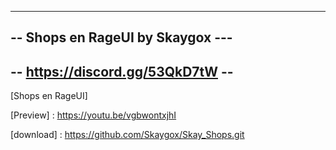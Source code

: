 ---------------------------------
-- Shops en RageUI by Skaygox ---
---------------------------------
-- https://discord.gg/53QkD7tW --
---------------------------------

[Shops en RageUI]

[Preview] : https://youtu.be/vgbwontxjhI

[download] : https://github.com/Skaygox/Skay_Shops.git